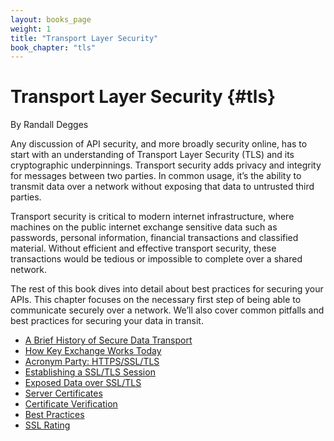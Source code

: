 ```yaml
---
layout: books_page
weight: 1
title: "Transport Layer Security"
book_chapter: "tls"
---
```

# Transport Layer Security {#tls}

<div class="chapter-author">By Randall Degges</div>

Any discussion of API security, and more broadly security online, has to start with an understanding of Transport Layer Security (TLS) and its cryptographic underpinnings. Transport security adds privacy and integrity for messages between two parties. In common usage, it’s the ability to transmit data over a network without exposing that data to untrusted third parties.

Transport security is critical to modern internet infrastructure, where machines on the public internet exchange sensitive data such as passwords, personal information, financial transactions and classified material. Without efficient and effective transport security, these transactions would be tedious or impossible to complete over a shared network.

The rest of this book dives into detail about best practices for securing your APIs. This chapter focuses on the necessary first step of being able to communicate securely over a network. We’ll also cover common pitfalls and best practices for securing your data in transit.










<section class="chapter-subsection-list"><ul><li><a href="/books/api-security/tls/history">A Brief History of Secure Data Transport</a></li><li><a href="/books/api-security/tls/key-exchange">How Key Exchange Works Today</a></li><li><a href="/books/api-security/tls/acronyms">Acronym Party: HTTPS/SSL/TLS</a></li><li><a href="/books/api-security/tls/how">Establishing a SSL/TLS Session</a></li><li><a href="/books/api-security/tls/exposed-data">Exposed Data over SSL/TLS</a></li><li><a href="/books/api-security/tls/server-certificates">Server Certificates</a></li><li><a href="/books/api-security/tls/certificate-verification">Certificate Verification</a></li><li><a href="/books/api-security/tls/best-practices">Best Practices</a></li><li><a href="/books/api-security/tls/ssl-rating">SSL Rating</a></li></ul></section>